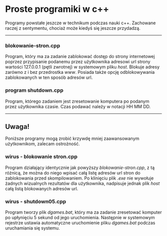 # Proste programiki w c++

Programy powstałe jeszcze w technikum podczas nauki c++. 
Zachowane raczej z sentymentu, chociaż może kiedyś się jeszcze przydadzą.
_____



### blokowanie-stron.cpp
Program, który ma za zadanie zablokować dostęp do strony internetowej poprzez przypisanie podanemu 
przez użytkownika adresowi url strony wartości 127.0.0.1 (pętli zwrotnej) w systemowym pliku *host*.
Blokuje adresy zarówno z i bez przedrostka *www*.
Posiada także opcję odblokowywania zablokowanych w ten sposób adresów url.

### program shutdown.cpp
Program, którego zadaniem jest zresetowanie komputera po podanym przez użytkownika czasie. Czas podawać należy w notacji HH MM DD.

_____

## **Uwaga!** 
Poniższe programy mogą zrobić krzywdę mniej zaawansowanym użytkownikom, zalecam ostrożność.

### wirus - blokowanie stron.cpp
Program działający identycznie jak powyższy *blokowanie-stron.cpp*, z tą różnicą, że można do niego wpisać całą
listę adresów url stron do zablokowania przed skompilowaniem. Po klinięciu plik *.exe* nie wywołuje żadnych 
wizualnych rezultatów dla użytkownika, nadpisuje jednak plik *host* całą listą blokowanych adresów url.

### wirus - shutdown05.cpp
Program tworzy plik *dgames.bat*, który ma za zadanie zresetować komputer po upłynięciu 5 sekund od jego uruchomienia.
Następnie w systemowym rejestrze ustawia automatyczne uruchomienie pliku *dgames.bat* podczas uruchamiania się systemu. 
